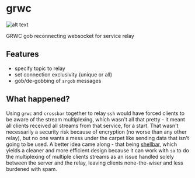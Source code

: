 # grwc
![alt text][status]

GRWC gob reconnecting websocket for service relay

## Features
- specify topic to relay 
- set connection exclusivity (unique or all)
- gob/de-gobbing of ```srgob``` messages

## What happened?

Using ```grwc``` and ```crossbar``` together to relay ```ssh``` would have forced clients to be aware of the stream multiplexing, which wasn't all that pretty - it meant all clients received all streams from that service, for a start. That wasn't necessarily a security risk because of encryption (no worse than any other relay), but no one wants a mess under the carpet like sending data that isn't going to be used. A better idea came along - that being [shellbar](https://github.com/timdrysdale/shellbar), which yields a cleaner and more efficient design because it can work with ```sa``` to do the multiplexing of multiple clients streams as an issue handled solely between the server and the relay, leaving clients none-the-wiser and less burdened with spam.

[status]: https://img.shields.io/badge/dead-avoid-red "Dead status; avoid"